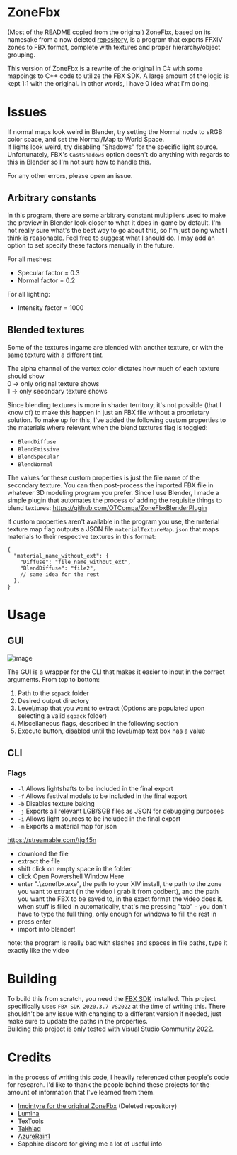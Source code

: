 # ZoneFbx
(Most of the README copied from the original)
ZoneFbx, based on its namesake from a now deleted [repository](https://github.com/lmcintyre/zonefbx),
is a program that exports FFXIV zones to FBX format, complete with textures
and proper hierarchy/object grouping.

This version of ZoneFbx is a rewrite of the original in C# with some mappings to C++ code to utilize the FBX SDK.
A large amount of the logic is kept 1:1 with the original. In other words, I have 0 idea what I'm doing.

# Issues
If normal maps look weird in Blender, try setting the Normal node
to sRGB color space, and set the Normal/Map to World Space.  
If lights look weird, try disabling "Shadows" for the specific light source. 
Unfortunately, FBX's `CastShadows` option doesn't do anything with regards to this
in Blender so I'm not sure how to handle this.  

For any other errors, please open an issue.

## Arbitrary constants
In this program, there are some arbitrary constant multipliers used
to make the preview in Blender look closer to what it does in-game
by default. I'm not really sure what's the best way to go about this,
so I'm just doing what I think is reasonable. Feel free to suggest
what I should do. I may add an option to set specify these factors
manually in the future.

For all meshes:
- Specular factor = 0.3
- Normal factor = 0.2

For all lighting:
- Intensity factor = 1000

## Blended textures
Some of the textures ingame are blended with another texture, or with the same texture with a different tint.

The alpha channel of the vertex color dictates how much of each texture should show  
0 -> only original texture shows  
1 -> only secondary texture shows  

Since blending textures is more in shader territory, it's not possible (that I know of) to make this happen in just
an FBX file without a proprietary solution. To make up for this, I've added the following custom properties to the
materials where relevant when the blend textures flag is toggled:
- `BlendDiffuse`
- `BlendEmissive`
- `BlendSpecular`
- `BlendNormal`

The values for these custom properties is just the file name of the secondary texture. You can then post-process
the imported FBX file in whatever 3D modeling program you prefer. Since I use Blender, I made a simple plugin
that automates the process of adding the requisite things to blend textures: https://github.com/OTCompa/ZoneFbxBlenderPlugin

If custom properties aren't available in the program you use, the material texture map flag outputs
a JSON file `materialTextureMap.json` that maps materials to their respective textures in this format:
```
{
  "material_name_without_ext": {
    "Diffuse": "file_name_without_ext",
    "BlendDiffuse": "file2",
    // same idea for the rest
  },
}
```


# Usage
## GUI
![image](https://github.com/user-attachments/assets/8c20a2e2-1b1f-4791-95ce-f318f1cbcfa4)

The GUI is a wrapper for the CLI that makes it easier to input in the correct arguments.
From top to bottom:
1. Path to the `sqpack` folder
2. Desired output directory
3. Level/map that you want to extract (Options are populated upon selecting a valid `sqpack` folder)
4. Miscellaneous flags, described in the following section
5. Execute button, disabled until the level/map text box has a value

## CLI
### Flags
- `-l`    Allows lightshafts to be included in the final export
- `-f`    Allows festival models to be included in the final export
- `-b`    Disables texture baking
- `-j`    Exports all relevant LGB/SGB files as JSON for debugging purposes
- `-i`    Allows light sources to be included in the final export
- `-m`    Exports a material map for json

https://streamable.com/tjg45n

- download the file
- extract the file
- shift click on empty space in the folder
- click Open Powershell Window Here
- enter ".\zonefbx.exe", the path to your XIV install, the path to the zone you want to extract (in the video i grab it from godbert), and the path you want the FBX to be saved to, in the exact format the video does it. when stuff is filled in automatically, that's me pressing "tab" - you don't have to type the full thing, only enough for windows to fill the rest in
- press enter
- import into blender!

note: the program is really bad with slashes and spaces in file paths, type it exactly like the video

# Building
To build this from scratch, you need the [FBX SDK](https://aps.autodesk.com/developer/overview/fbx-sdk)
installed. This project specifically uses `FBX SDK 2020.3.7 VS2022` at the time of writing this.
There shouldn't be any issue with changing to a different version if needed, just make sure to update
the paths in the properties.  
Building this project is only tested with Visual Studio Community 2022.

# Credits
In the process of writing this code, I heavily referenced other people's code for research. 
I'd like to thank the people behind these projects for the amount of information that I've learned from them.
- [Imcintyre for the original ZoneFbx](https://github.com/lmcintyre/ZoneFbx) (Deleted repository)
- [Lumina](https://github.com/NotAdam/Lumina)
- [TexTools](https://github.com/TexTools)
- [Takhlaq](https://github.com/takhlaq/ZoneFbx)
- [AzureRain1](https://github.com/AzureRain1/ZoneFbx)
- Sapphire discord for giving me a lot of useful info

